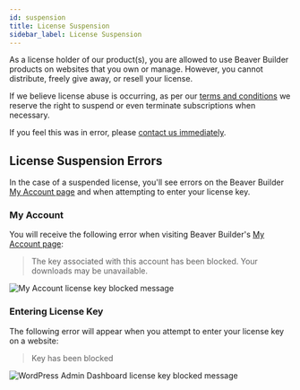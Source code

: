 ```yaml
---
id: suspension
title: License Suspension
sidebar_label: License Suspension
---
```


As a license holder of our product(s), you are allowed to use Beaver Builder products on websites that you own or manage. However, you cannot distribute, freely give away, or resell your license.

If we believe license abuse is occurring, as per our [terms and conditions](https://www.wpbeaverbuilder.com/terms-and-conditions/) we reserve the right to suspend or even terminate subscriptions when necessary.

If you feel this was in error, please [contact us immediately](https://www.wpbeaverbuilder.com/beaver-builder-support/).

## License Suspension Errors

In the case of a suspended license, you'll see errors on the Beaver Builder [My Account page](https://www.wpbeaverbuilder.com/my-account/) and when attempting to enter your license key.

### My Account

You will receive the following error when visiting Beaver Builder's [My Account page](https://www.wpbeaverbuilder.com/my-account/):

> The key associated with this account has been blocked. Your downloads may be unavailable.

![My Account license key blocked message](/img/beaver-builder/account--license-suspended--1.jpg)

### Entering License Key

The following error will appear when you attempt to enter your license key on a website:

> Key has been blocked

![WordPress Admin Dashboard license key blocked message](/img/beaver-builder/account--license-suspended--2.jpg)
